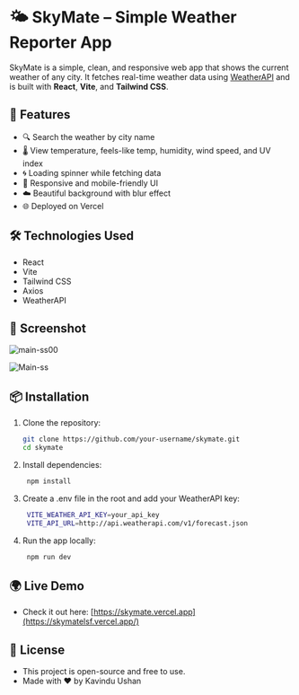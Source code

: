 # 🌤️ SkyMate – Simple Weather Reporter App

SkyMate is a simple, clean, and responsive web app that shows the current weather of any city. It fetches real-time weather data using [WeatherAPI](https://www.weatherapi.com/) and is built with **React**, **Vite**, and **Tailwind CSS**.

## 🚀 Features

- 🔍 Search the weather by city name
- 🌡️ View temperature, feels-like temp, humidity, wind speed, and UV index
- 🌀 Loading spinner while fetching data
- 📱 Responsive and mobile-friendly UI
- ☁️ Beautiful background with blur effect
- 🌐 Deployed on Vercel

## 🛠️ Technologies Used

- React
- Vite
- Tailwind CSS
- Axios
- WeatherAPI

## 📸 Screenshot

![main-ss00](https://github.com/user-attachments/assets/f4035796-5a54-4930-8459-0c8c9aca6f31)

![Main-ss](https://github.com/user-attachments/assets/e62cc0ec-6b46-4595-b349-c49ae2c20267)

## 📦 Installation

1. Clone the repository:
   ```bash
   git clone https://github.com/your-username/skymate.git
   cd skymate

2. Install dependencies:
   ```bash
    npm install

3. Create a .env file in the root and add your WeatherAPI key:
   ```bash
    VITE_WEATHER_API_KEY=your_api_key
    VITE_API_URL=http://api.weatherapi.com/v1/forecast.json

4. Run the app locally:
   ```bash
    npm run dev

## 🌍 Live Demo
- Check it out here: [https://skymate.vercel.app](https://skymatelsf.vercel.app/)

## 📝 License
- This project is open-source and free to use.
- Made with ❤️ by Kavindu Ushan
